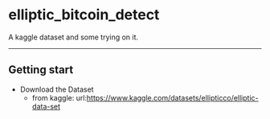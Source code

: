 # elliptic_bitcoin_detect
A kaggle dataset and some trying on it.

-------
## Getting start

- Download the Dataset
  - from kaggle: url:https://www.kaggle.com/datasets/ellipticco/elliptic-data-set
